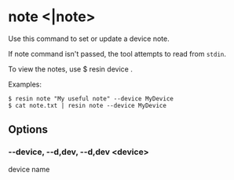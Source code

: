 # note &#60;|note&#62;

Use this command to set or update a device note.

If note command isn't passed, the tool attempts to read from `stdin`.

To view the notes, use $ resin device <name>.

Examples:

	$ resin note "My useful note" --device MyDevice
	$ cat note.txt | resin note --device MyDevice

## Options

### --device, --d,dev, --d,dev &#60;device&#62;

device name